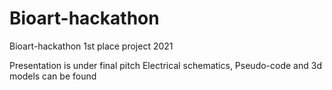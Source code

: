 # Bioart-hackathon
Bioart-hackathon 1st place project 2021

Presentation is under final pitch
Electrical schematics, Pseudo-code and 3d models can be found
